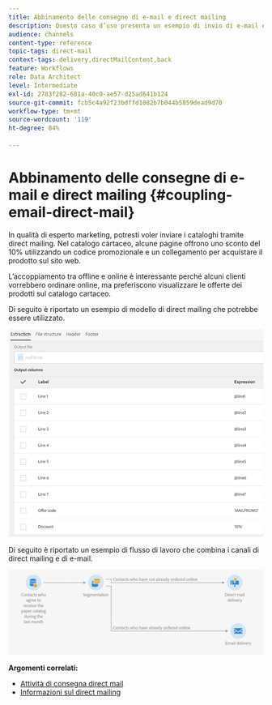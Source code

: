 ```yaml
---
title: Abbinamento delle consegne di e-mail e direct mailing
description: Questo caso d’uso presenta un esempio di invio di e-mail e direct mailing da un flusso di lavoro.
audience: channels
content-type: reference
topic-tags: direct-mail
context-tags: delivery,directMailContent,back
feature: Workflows
role: Data Architect
level: Intermediate
exl-id: 2783f282-681a-40c0-ae57-d25ad641b124
source-git-commit: fcb5c4a92f23bdffd1082b7b044b5859dead9d70
workflow-type: tm+mt
source-wordcount: '119'
ht-degree: 84%

---
```


# Abbinamento delle consegne di e-mail e direct mailing {#coupling-email-direct-mail}

In qualità di esperto marketing, potresti voler inviare i cataloghi tramite direct mailing. Nel catalogo cartaceo, alcune pagine offrono uno sconto del 10% utilizzando un codice promozionale e un collegamento per acquistare il prodotto sul sito web.

L’accoppiamento tra offline e online è interessante perché alcuni clienti vorrebbero ordinare online, ma preferiscono visualizzare le offerte dei prodotti sul catalogo cartaceo.

Di seguito è riportato un esempio di modello di direct mailing che potrebbe essere utilizzato.

![](assets/direct_mail_9.png)

Di seguito è riportato un esempio di flusso di lavoro che combina i canali di direct mailing e di e-mail.

![](assets/direct_mail_10.png)

**Argomenti correlati:**

* [Attività di consegna direct mail](../../automating/using/direct-mail-delivery.md)
* [Informazioni sul direct mailing](../../channels/using/about-direct-mail.md)

